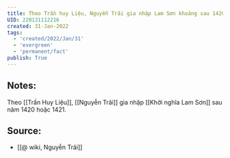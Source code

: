 ```yaml
---
title: Theo Trần huy Liệu, Nguyễn Trãi gia nhập Lam Sơn khoảng sau 1420 - 1421
UID: 220131112216
created: 31-Jan-2022
tags:
  - 'created/2022/Jan/31'
  - 'evergreen'
  - 'permanent/fact'
publish: True
---
```

## Notes:
Theo [[Trần Huy Liệu]], [[Nguyễn Trãi]] gia nhập [[Khởi nghĩa Lam Sơn]] sau năm 1420 hoặc 1421.

## Source:
- [[@ wiki, Nguyễn Trãi]]


